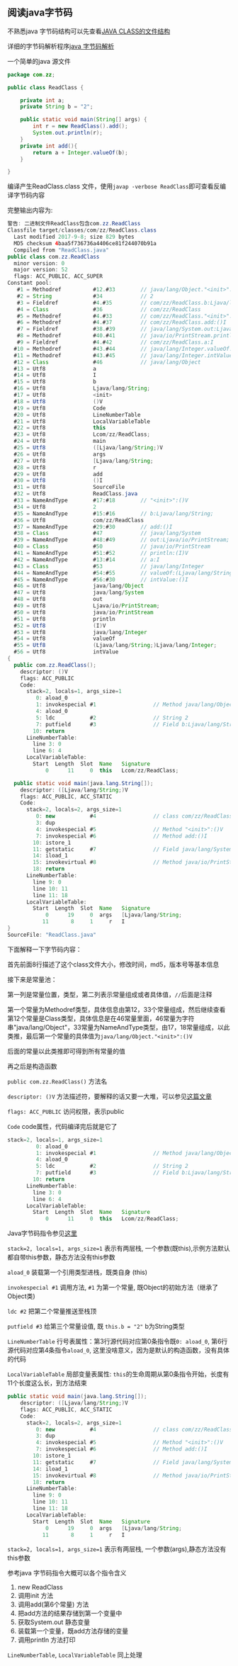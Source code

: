 ## 阅读java字节码

不熟悉java 字节码结构可以先查看[JAVA CLASS的文件结构](https://coolshell.cn/articles/9229.html)

详细的字节码解析程序[java 字节码解析](https://github.com/MrYang/java-class-parser)

一个简单的java 源文件

```java
package com.zz;

public class ReadClass {

    private int a;
    private String b = "2";

    public static void main(String[] args) {
        int r = new ReadClass().add();
        System.out.println(r);
    }
    private int add(){
        return a + Integer.valueOf(b);
    }

}
```

编译产生ReadClass.class 文件，使用`javap -verbose ReadClass`即可查看反编译字节码内容

完整输出内容为:

```java
警告: 二进制文件ReadClass包含com.zz.ReadClass
Classfile target/classes/com/zz/ReadClass.class
  Last modified 2017-9-8; size 829 bytes
  MD5 checksum 4baa5f736736a4406ce81f244070b91a
  Compiled from "ReadClass.java"
public class com.zz.ReadClass
  minor version: 0
  major version: 52
  flags: ACC_PUBLIC, ACC_SUPER
Constant pool:
   #1 = Methodref          #12.#33        // java/lang/Object."<init>":()V
   #2 = String             #34            // 2
   #3 = Fieldref           #4.#35         // com/zz/ReadClass.b:Ljava/lang/String;
   #4 = Class              #36            // com/zz/ReadClass
   #5 = Methodref          #4.#33         // com/zz/ReadClass."<init>":()V
   #6 = Methodref          #4.#37         // com/zz/ReadClass.add:()I
   #7 = Fieldref           #38.#39        // java/lang/System.out:Ljava/io/PrintStream;
   #8 = Methodref          #40.#41        // java/io/PrintStream.println:(I)V
   #9 = Fieldref           #4.#42         // com/zz/ReadClass.a:I
  #10 = Methodref          #43.#44        // java/lang/Integer.valueOf:(Ljava/lang/String;)Ljava/lang/Integer;
  #11 = Methodref          #43.#45        // java/lang/Integer.intValue:()I
  #12 = Class              #46            // java/lang/Object
  #13 = Utf8               a
  #14 = Utf8               I
  #15 = Utf8               b
  #16 = Utf8               Ljava/lang/String;
  #17 = Utf8               <init>
  #18 = Utf8               ()V
  #19 = Utf8               Code
  #20 = Utf8               LineNumberTable
  #21 = Utf8               LocalVariableTable
  #22 = Utf8               this
  #23 = Utf8               Lcom/zz/ReadClass;
  #24 = Utf8               main
  #25 = Utf8               ([Ljava/lang/String;)V
  #26 = Utf8               args
  #27 = Utf8               [Ljava/lang/String;
  #28 = Utf8               r
  #29 = Utf8               add
  #30 = Utf8               ()I
  #31 = Utf8               SourceFile
  #32 = Utf8               ReadClass.java
  #33 = NameAndType        #17:#18        // "<init>":()V
  #34 = Utf8               2
  #35 = NameAndType        #15:#16        // b:Ljava/lang/String;
  #36 = Utf8               com/zz/ReadClass
  #37 = NameAndType        #29:#30        // add:()I
  #38 = Class              #47            // java/lang/System
  #39 = NameAndType        #48:#49        // out:Ljava/io/PrintStream;
  #40 = Class              #50            // java/io/PrintStream
  #41 = NameAndType        #51:#52        // println:(I)V
  #42 = NameAndType        #13:#14        // a:I
  #43 = Class              #53            // java/lang/Integer
  #44 = NameAndType        #54:#55        // valueOf:(Ljava/lang/String;)Ljava/lang/Integer;
  #45 = NameAndType        #56:#30        // intValue:()I
  #46 = Utf8               java/lang/Object
  #47 = Utf8               java/lang/System
  #48 = Utf8               out
  #49 = Utf8               Ljava/io/PrintStream;
  #50 = Utf8               java/io/PrintStream
  #51 = Utf8               println
  #52 = Utf8               (I)V
  #53 = Utf8               java/lang/Integer
  #54 = Utf8               valueOf
  #55 = Utf8               (Ljava/lang/String;)Ljava/lang/Integer;
  #56 = Utf8               intValue
{
  public com.zz.ReadClass();
    descriptor: ()V
    flags: ACC_PUBLIC
    Code:
      stack=2, locals=1, args_size=1
         0: aload_0
         1: invokespecial #1                  // Method java/lang/Object."<init>":()V
         4: aload_0
         5: ldc           #2                  // String 2
         7: putfield      #3                  // Field b:Ljava/lang/String;
        10: return
      LineNumberTable:
        line 3: 0
        line 6: 4
      LocalVariableTable:
        Start  Length  Slot  Name   Signature
            0      11     0  this   Lcom/zz/ReadClass;

  public static void main(java.lang.String[]);
    descriptor: ([Ljava/lang/String;)V
    flags: ACC_PUBLIC, ACC_STATIC
    Code:
      stack=2, locals=2, args_size=1
         0: new           #4                  // class com/zz/ReadClass
         3: dup
         4: invokespecial #5                  // Method "<init>":()V
         7: invokespecial #6                  // Method add:()I
        10: istore_1
        11: getstatic     #7                  // Field java/lang/System.out:Ljava/io/PrintStream;
        14: iload_1
        15: invokevirtual #8                  // Method java/io/PrintStream.println:(I)V
        18: return
      LineNumberTable:
        line 9: 0
        line 10: 11
        line 11: 18
      LocalVariableTable:
        Start  Length  Slot  Name   Signature
            0      19     0  args   [Ljava/lang/String;
           11       8     1     r   I
}
SourceFile: "ReadClass.java"
```

下面解释一下字节码内容：

首先前面8行描述了这个class文件大小，修改时间，md5，版本号等基本信息

接下来是常量池：

第一列是常量位置，类型，第二列表示常量组成或者具体值，`//`后面是注释

第一个常量为Methodref类型，具体信息由第12，33个常量组成，然后继续查看第12个常量是Class类型，具体信息是在46常量里面，46常量为字符串"java/lang/Object"，33常量为NameAndType类型，由17，18常量组成，以此类推，最后第一个常量的具体值为`java/lang/Object."<init>":()V`

后面的常量以此类推即可得到所有常量的值

再之后是构造函数

`public com.zz.ReadClass()` 方法名

`descriptor: ()V` 方法描述符，要解释的话又要一大堆，可以参见[这篇文章](http://blog.csdn.net/zhangjg_blog/article/details/21487287)

`flags: ACC_PUBLIC` 访问权限，表示public

`Code` code属性，代码编译完后就是它了

```java
stack=2, locals=1, args_size=1
         0: aload_0
         1: invokespecial #1                  // Method java/lang/Object."<init>":()V
         4: aload_0
         5: ldc           #2                  // String 2
         7: putfield      #3                  // Field b:Ljava/lang/String;
        10: return
      LineNumberTable:
        line 3: 0
        line 6: 4
      LocalVariableTable:
        Start  Length  Slot  Name   Signature
            0      11     0  this   Lcom/zz/ReadClass;
```

Java字节码指令参见[这里](http://gityuan.com/2015/10/24/jvm-bytecode-grammar/)

`stack=2, locals=1, args_size=1` 表示有两层栈, 一个参数(既this),示例方法默认都自带this参数，静态方法没有this参数

`aload_0` 装载第一个引用类型进栈，既类自身 (this)

`invokespecial #1` 调用方法, `#1` 为第一个常量, 既Object的初始方法（继承了Object类)

`ldc #2` 把第二个常量推送至栈顶

`putfield #3` 给第三个常量设值, 既 `this.b = "2"` b为String类型 

`LineNumberTable` 行号表属性：第3行源代码对应第0条指令既`0: aload_0`, 第6行源代码对应第4条指令`aload_0`, 这里没啥意义，因为是默认的构造函数，没有具体的代码

`LocalVariableTable` 局部变量表属性: `this`的生命周期从第0条指令开始，长度有11个长度这么长，到方法结束

```java
public static void main(java.lang.String[]);
    descriptor: ([Ljava/lang/String;)V
    flags: ACC_PUBLIC, ACC_STATIC
    Code:
      stack=2, locals=2, args_size=1
         0: new           #4                  // class com/zz/ReadClass
         3: dup
         4: invokespecial #5                  // Method "<init>":()V
         7: invokespecial #6                  // Method add:()I
        10: istore_1
        11: getstatic     #7                  // Field java/lang/System.out:Ljava/io/PrintStream;
        14: iload_1
        15: invokevirtual #8                  // Method java/io/PrintStream.println:(I)V
        18: return
      LineNumberTable:
        line 9: 0
        line 10: 11
        line 11: 18
      LocalVariableTable:
        Start  Length  Slot  Name   Signature
            0      19     0  args   [Ljava/lang/String;
           11       8     1     r   I
```

`stack=2, locals=1, args_size=1` 表示有两层栈, 一个参数(args),静态方法没有this参数

参考java 字节码指令大概可以各个指令含义

1. new ReadClass
1. 调用init 方法
1. 调用add(第6个常量) 方法
1. 把add方法的结果存储到第一个变量中
1. 获取System.out 静态变量
1. 装载第一个变量，既add方法存储的变量
1. 调用println 方法打印

`LineNumberTable`, `LocalVariableTable` 同上处理